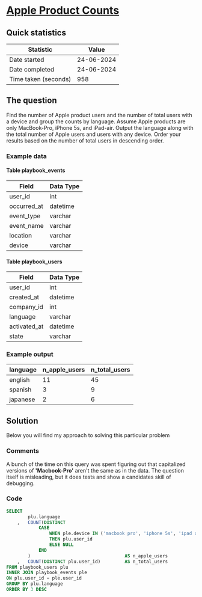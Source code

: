 # [Apple Product Counts](https://platform.stratascratch.com/coding/10141-apple-product-counts?code_type=5)

## Quick statistics

|Statistic              |Value      |
|--                     |--         |
| Date started          | 24-06-2024          |
| Date completed        | 24-06-2024|
| Time taken (seconds)  |958          |

## The question

Find the number of Apple product users and the number of total users with a device and group the counts by language. Assume Apple products are only MacBook-Pro, iPhone 5s, and iPad-air. Output the language along with the total number of Apple users and users with any device. Order your results based on the number of total users in descending order.

### Example data

#### Table playbook_events

| Field        | Data Type  |
|------------- |----------- |
| user_id      | int        |
| occurred_at  | datetime   |
| event_type   | varchar    |
| event_name   | varchar    |
| location     | varchar    |
| device       | varchar    |

#### Table playbook_users

| Field         | Data Type  |
|-------------- |----------- |
| user_id       | int        |
| created_at    | datetime   |
| company_id    | int        |
| language      | varchar    |
| activated_at  | datetime   |
| state         | varchar    |

### Example output

| language  | n_apple_users  | n_total_users  |
|---------- |--------------- |--------------- |
| english   | 11             | 45             |
| spanish   | 3              | 9              |
| japanese  | 2              | 6              |

## Solution

Below you will find my approach to solving this particular problem

### Comments

A bunch of the time on this query was spent figuring out that capitalized versions of **'Macbook-Pro'** aren't the same as in the data.
The question itself is misleading, but it does tests and show a candidates skill of debugging.

### Code

```SQL
SELECT
        plu.language
    ,   COUNT(DISTINCT
            CASE
                WHEN ple.device IN ('macbook pro', 'iphone 5s', 'ipad air')
                THEN plu.user_id
                ELSE NULL
            END
        )                                   AS n_apple_users
    ,   COUNT(DISTINCT plu.user_id)         AS n_total_users
FROM playbook_users plu
INNER JOIN playbook_events ple
ON plu.user_id = ple.user_id
GROUP BY plu.language
ORDER BY 3 DESC
```

